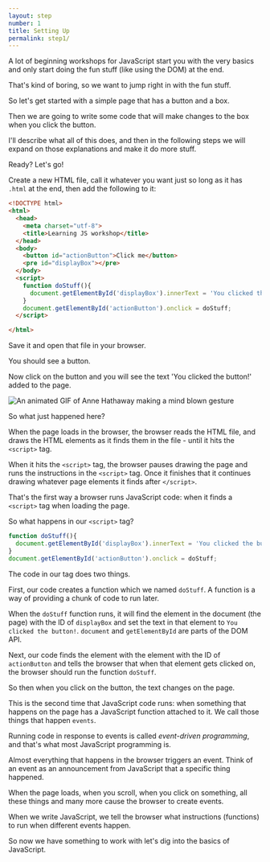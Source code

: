 ```yaml
---
layout: step
number: 1
title: Setting Up
permalink: step1/
---
```


A lot of beginning workshops for JavaScript start you with the very basics and only start doing the fun stuff (like using the DOM) at the end.

That's kind of boring, so we want to jump right in with the fun stuff.

So let's get started with a simple page that has a button and a box.

Then we are going to write some code that will make changes to the box when you click the button.

I'll describe what all of this does, and then in the following steps we will expand on those explanations and make it do more stuff.

Ready?  Let's go!

Create a new HTML file, call it whatever you want just so long as it has `.html` at the end, then add the following to it:

```html
<!DOCTYPE html>
<html>
  <head>
    <meta charset="utf-8">
    <title>Learning JS workshop</title>
  </head>
  <body>
    <button id="actionButton">Click me</button>
    <pre id="displayBox"></pre>
  </body>
  <script>
    function doStuff(){
      document.getElementById('displayBox').innerText = 'You clicked the button!';
    }
    document.getElementById('actionButton').onclick = doStuff;
  </script>

</html>
```

Save it and open that file in your browser.

You should see a button.

Now click on the button and you will see the text 'You clicked the button!' added to the page.

![An animated GIF of Anne Hathaway making a mind blown gesture](../assets/anne-hathaway-mind-blow.gif "Mind = Blown")

So what just happened here?

When the page loads in the browser, the browser reads the HTML file, and draws the HTML elements as it finds them in the file - until it hits the `<script>` tag.  

When it hits the `<script>` tag, the browser pauses drawing the page and runs the instructions in the `<script>` tag.
Once it finishes that it continues drawing whatever page elements it finds after `</script>`.

That's the first way a browser runs JavaScript code: when it finds a `<script>` tag when loading the page.

So what happens in our `<script>` tag?

```javascript
function doStuff(){
  document.getElementById('displayBox').innerText = 'You clicked the button!';
}
document.getElementById('actionButton').onclick = doStuff;
```

The code in our tag does two things.

First, our code creates a function which we named `doStuff`.
A function is a way of providing a chunk of code to run later.

When the `doStuff` function runs, it will find the element in the document (the page) with the ID of `displayBox` and set the text in that element to `You clicked the button!`.
`document` and `getElementById` are parts of the DOM API.

Next, our code finds the element with the element with the ID of `actionButton` and tells the browser that when that element gets clicked on, the browser should run the function `doStuff`.

So then when you click on the button, the text changes on the page.  

This is the second time that JavaScript code runs: when something that happens on the page has a JavaScript function attached to it. 
We call those things that happen `events`.

Running code in response to events is called *event-driven programming*, and that's what most JavaScript programming is.

Almost everything that happens in the browser triggers an event. 
Think of an event as an announcement from JavaScript that a specific thing happened. 

When the page loads, when you scroll, when you click on something, all these things and many more cause the browser to create events.

When we write JavaScript, we tell the browser what instructions (functions) to run when different events happen.

So now we have something to work with let's dig into the basics of JavaScript.
